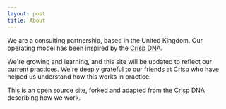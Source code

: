 ```yaml
---
layout: post
title: About
---
```

We are a consulting partnership, based in the United Kingdom.  Our operating model has been inspired by the [Crisp DNA](http://dna.crisp.se).

We're  growing and learning, and this site will be updated to reflect our current practices.  We're deeply grateful to our friends at Crisp who have helped us understand how this works in practice.

This is an open source site, forked and adapted from the Crisp DNA describing how we work.  

<!-- TODO - insert github URL to verseworks DNA  -->
